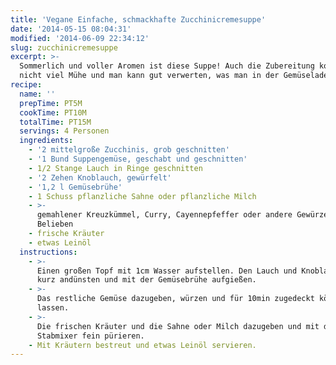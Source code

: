```yaml
---
title: 'Vegane Einfache, schmackhafte Zucchinicremesuppe'
date: '2014-05-15 08:04:31'
modified: '2014-06-09 22:34:12'
slug: zucchinicremesuppe
excerpt: >-
  Sommerlich und voller Aromen ist diese Suppe! Auch die Zubereitung kostet
  nicht viel Mühe und man kann gut verwerten, was man in der Gemüselade findet.
recipe:
  name: ''
  prepTime: PT5M
  cookTime: PT10M
  totalTime: PT15M
  servings: 4 Personen
  ingredients:
    - '2 mittelgroße Zucchinis, grob geschnitten'
    - '1 Bund Suppengemüse, geschabt und geschnitten'
    - 1/2 Stange Lauch in Ringe geschnitten
    - '2 Zehen Knoblauch, gewürfelt'
    - '1,2 l Gemüsebrühe'
    - 1 Schuss pflanzliche Sahne oder pflanzliche Milch
    - >-
      gemahlener Kreuzkümmel, Curry, Cayennepfeffer oder andere Gewürze nach
      Belieben
    - frische Kräuter
    - etwas Leinöl
  instructions:
    - >-
      Einen großen Topf mit 1cm Wasser aufstellen. Den Lauch und Knoblauch darin
      kurz andünsten und mit der Gemüsebrühe aufgießen.
    - >-
      Das restliche Gemüse dazugeben, würzen und für 10min zugedeckt köcheln
      lassen.
    - >-
      Die frischen Kräuter und die Sahne oder Milch dazugeben und mit dem
      Stabmixer fein pürieren.
    - Mit Kräutern bestreut und etwas Leinöl servieren.
---
```


